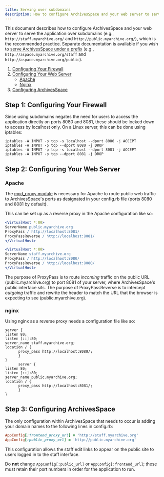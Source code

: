 ```yaml
---
title: Serving over subdomains
description: How to configure ArchivesSpace and your web server to serve the application over subdomains.
---
```


This document describes how to configure ArchivesSpace and your web server to serve the application over subdomains (e.g., `http://staff.myarchive.org/` and `http://public.myarchive.org/`), which is the recommended
practice. Separate documentation is available if you wish to [serve ArchivesSpace under a prefix](/provisioning/prefix) (e.g., `http://aspace.myarchive.org/staff` and
`http://aspace.myarchive.org/public`).

1. [Configuring Your Firewall](#Step-1%3A-Configuring-Your-Firewall)
2. [Configuring Your Web Server](#Step-2%3A-Configuring-Your-Web-Server)
   - [Apache](#Apache)
   - [Nginx](#Nginx)
3. [Configuring ArchivesSpace](#Step-3%3A-Configuring-ArchivesSpace)

## Step 1: Configuring Your Firewall

Since using subdomains negates the need for users to access the application directly on ports 8080 and 8081, these should be locked down to access by localhost only. On a Linux server, this can be done using iptables:

```shell
iptables -A INPUT -p tcp -s localhost --dport 8080 -j ACCEPT
iptables -A INPUT -p tcp --dport 8080 -j DROP
iptables -A INPUT -p tcp -s localhost --dport 8081 -j ACCEPT
iptables -A INPUT -p tcp --dport 8081 -j DROP
```

## Step 2: Configuring Your Web Server

### Apache

The [mod_proxy module](https://httpd.apache.org/docs/2.4/mod/mod_proxy.html) is necessary for Apache to route public web traffic to ArchivesSpace's ports as designated in your config.rb file (ports 8080 and 8081 by default).

This can be set up as a reverse proxy in the Apache configuration like so:

```apache
<VirtualHost *:80>
ServerName public.myarchive.org
ProxyPass / http://localhost:8081/
ProxyPassReverse / http://localhost:8081/
</VirtualHost>

<VirtualHost *:80>
ServerName staff.myarchive.org
ProxyPass / http://localhost:8080/
ProxyPassReverse / http://localhost:8080/
</VirtualHost>
```

The purpose of ProxyPass is to route _incoming_ traffic on the public URL (public.myarchive.org) to port 8081 of your server, where ArchivesSpace's public interface sits. The purpose of ProxyPassReverse is to intercept _outgoing_ traffic and rewrite the header to match the URL that the browser is expecting to see (public.myarchive.org).

### nginx

Using nginx as a reverse proxy needs a configuration file like so:

```nginx
server {
listen 80;
listen [::]:80;
server_name staff.myarchive.org;
location / {
      proxy_pass http://localhost:8080/;
      }
}
      server {
listen 80;
listen [::]:80;
server_name public.myarchive.org;
location / {
      proxy_pass http://localhost:8081/;
      }
}
```

## Step 3: Configuring ArchivesSpace

The only configuration within ArchivesSpace that needs to occur is adding your domain names to the following lines in config.rb:

```ruby
AppConfig[:frontend_proxy_url] = 'http://staff.myarchive.org'
AppConfig[:public_proxy_url] = 'http://public.myarchive.org'
```

This configuration allows the staff edit links to appear on the public site to users logged in to the staff interface.

Do **not** change `AppConfig[:public_url]` or `AppConfig[:frontend_url]`; these must retain their port numbers in order for the application to run.
